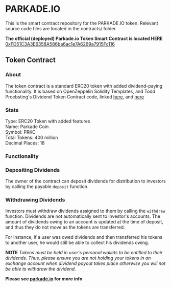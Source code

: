 # PARKADE.IO

This is the smart contract repository for the PARKADE.IO token. Relevant source code files are located in the contracts/ folder.

**The official (deployed) Parkade.io Token Smart Contract is located HERE**
[0xFD51C3A3E6358A586ba6ac1e7A6269a7915Fc116](https://etherscan.io/address/0xfd51c3a3e6358a586ba6ac1e7a6269a7915fc116)

## Token Contract

### About
The token contract is a standard ERC20 token with added dividend-paying functionality. It is based on OpenZeppelin Solidity Templates, and Todd Proebsting's Dividend Token Contract code, linked [here](https://programtheblockchain.com/posts/2018/02/07/writing-a-simple-dividend-token-contract/), and [here](https://programtheblockchain.com/posts/2018/02/13/writing-a-robust-dividend-token-contract/)

### Stats
Type: ERC20 Token with added features\
Name: Parkade Coin\
Symbol: PRKC\
Total Tokens: 400 million\
Decimal Places: 18

### Functionality

### Depositing Dividends
The owner of the contract can deposit dividends for distribution to investors by calling the payable `deposit` function.

### Withdrawing Dividends
Investors must withdraw dividends assigned to them by calling the `withdraw` function. Dividends are not automatically sent to investor's accounts. The amount of dividends owing to an account is updated at the time of deposit, and thus they do not move as the tokens are transferred. 

For instance, if a user was owed dividends and then transferred his tokens to another user, he would still be able to collect his dividends owing.

**NOTE** _Tokens must be held in user's personal wallets to be entitled to their dividends. Thus, please ensure you are not holding your tokens in an exchange account when dividend payout takes place otherwise you will not be able to withdraw the dividend._

**Please see [parkade.io](http://www.parkade.io) for more info**